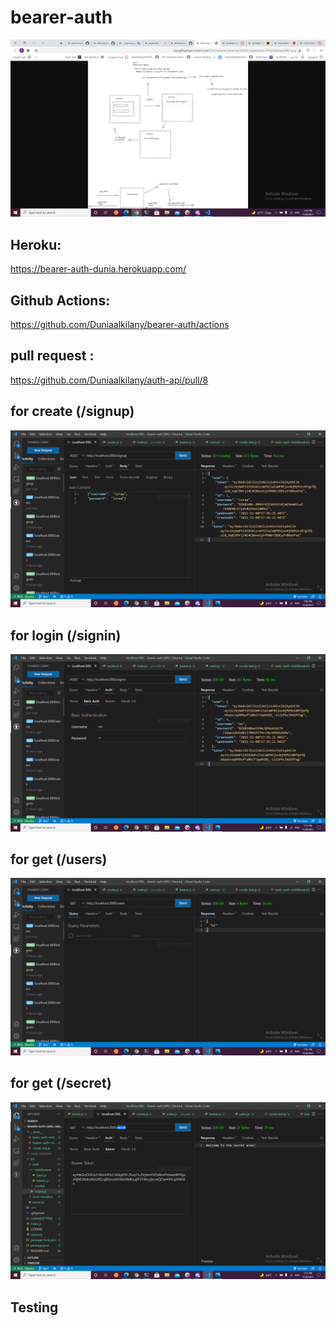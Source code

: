 # bearer-auth

![](lab71.PNG)

## Heroku:

https://bearer-auth-dunia.herokuapp.com/

## Github Actions:

https://github.com/Duniaalkilany/bearer-auth/actions

## pull request :

https://github.com/Duniaalkilany/auth-api/pull/8

## for create (/signup)

![](signup.PNG)

## for login (/signin)

![](sigin.PNG)

## for get (/users)

![](users.PNG)

## for get (/secret)

![](secret.PNG)

## Testing

